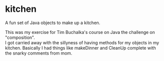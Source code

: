 # kitchen
A fun set of Java objects to make up a kitchen. 

This was my exercise for Tim Buchalka's course on Java the challenge on "composition".  
I got carried away with the sillyness of having methods for my objects in my kitchen.
Basically I had things like makeDinner and CleanUp complete with the snarky comments from mom.
